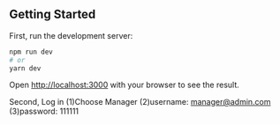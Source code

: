 ## Getting Started

First, run the development server:

```bash
npm run dev
# or
yarn dev
```

Open [http://localhost:3000](http://localhost:3000) with your browser to see the result.

Second,
Log in
(1)Choose Manager
(2)username: manager@admin.com
(3)password: 111111
